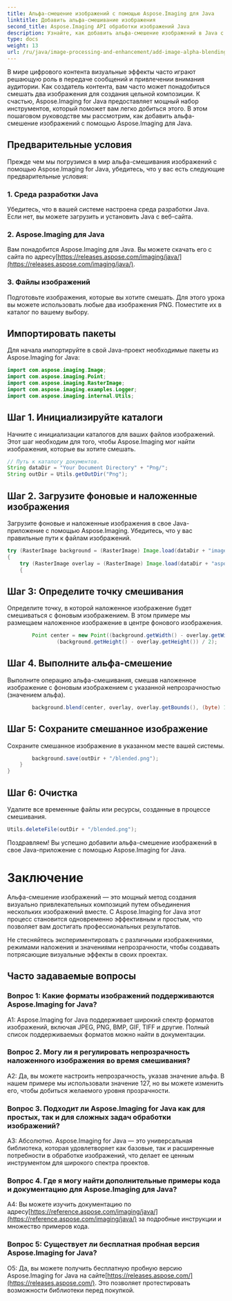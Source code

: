 ```yaml
---
title: Альфа-смешение изображений с помощью Aspose.Imaging для Java
linktitle: Добавить альфа-смешивание изображения
second_title: Aspose.Imaging API обработки изображений Java
description: Узнайте, как добавить альфа-смешение изображений в Java с помощью Aspose.Imaging. Создавайте потрясающие визуальные эффекты с помощью пошаговых инструкций.
type: docs
weight: 13
url: /ru/java/image-processing-and-enhancement/add-image-alpha-blending/
---
```

В мире цифрового контента визуальные эффекты часто играют решающую роль в передаче сообщений и привлечении внимания аудитории. Как создатель контента, вам часто может понадобиться смешать два изображения для создания цельной композиции. К счастью, Aspose.Imaging for Java предоставляет мощный набор инструментов, который поможет вам легко добиться этого. В этом пошаговом руководстве мы рассмотрим, как добавить альфа-смешение изображений с помощью Aspose.Imaging для Java.

## Предварительные условия

Прежде чем мы погрузимся в мир альфа-смешивания изображений с помощью Aspose.Imaging for Java, убедитесь, что у вас есть следующие предварительные условия:

### 1. Среда разработки Java
Убедитесь, что в вашей системе настроена среда разработки Java. Если нет, вы можете загрузить и установить Java с веб-сайта.

### 2. Aspose.Imaging для Java
Вам понадобится Aspose.Imaging для Java. Вы можете скачать его с сайта по адресу[https://releases.aspose.com/imaging/java/](https://releases.aspose.com/imaging/java/).

### 3. Файлы изображений
Подготовьте изображения, которые вы хотите смешать. Для этого урока вы можете использовать любые два изображения PNG. Поместите их в каталог по вашему выбору.

## Импортировать пакеты

Для начала импортируйте в свой Java-проект необходимые пакеты из Aspose.Imaging for Java:

```java
import com.aspose.imaging.Image;
import com.aspose.imaging.Point;
import com.aspose.imaging.RasterImage;
import com.aspose.imaging.examples.Logger;
import com.aspose.imaging.internal.Utils;
```

## Шаг 1. Инициализируйте каталоги

Начните с инициализации каталогов для ваших файлов изображений. Этот шаг необходим для того, чтобы Aspose.Imaging мог найти изображения, которые вы хотите смешать.

```java
// Путь к каталогу документов.
String dataDir = "Your Document Directory" + "Png/";
String outDir = Utils.getOutDir("Png");
```

## Шаг 2. Загрузите фоновые и наложенные изображения

Загрузите фоновые и наложенные изображения в свое Java-приложение с помощью Aspose.Imaging. Убедитесь, что у вас правильные пути к файлам изображений.

```java
try (RasterImage background = (RasterImage) Image.load(dataDir + "image0.png"))
{
    try (RasterImage overlay = (RasterImage) Image.load(dataDir + "aspose_logo.png"))
    {
```

## Шаг 3: Определите точку смешивания

Определите точку, в которой наложенное изображение будет смешиваться с фоновым изображением. В этом примере мы размещаем наложенное изображение в центре фонового изображения.

```java
        Point center = new Point((background.getWidth() - overlay.getWidth()) / 2,
                (background.getHeight() - overlay.getHeight()) / 2);
```

## Шаг 4. Выполните альфа-смешение

Выполните операцию альфа-смешивания, смешав наложенное изображение с фоновым изображением с указанной непрозрачностью (значением альфа).

```java
        background.blend(center, overlay, overlay.getBounds(), (byte) 127);
```

## Шаг 5: Сохраните смешанное изображение

Сохраните смешанное изображение в указанном месте вашей системы.

```java
        background.save(outDir + "/blended.png");
    }
}
```

## Шаг 6: Очистка

Удалите все временные файлы или ресурсы, созданные в процессе смешивания.

```java
Utils.deleteFile(outDir + "/blended.png");
```

Поздравляем! Вы успешно добавили альфа-смешение изображений в свое Java-приложение с помощью Aspose.Imaging for Java.

# Заключение

Альфа-смешение изображений — это мощный метод создания визуально привлекательных композиций путем объединения нескольких изображений вместе. С Aspose.Imaging for Java этот процесс становится одновременно эффективным и простым, что позволяет вам достигать профессиональных результатов.

Не стесняйтесь экспериментировать с различными изображениями, режимами наложения и значениями непрозрачности, чтобы создавать потрясающие визуальные эффекты в своих проектах.

## Часто задаваемые вопросы

### Вопрос 1: Какие форматы изображений поддерживаются Aspose.Imaging for Java?

A1: Aspose.Imaging for Java поддерживает широкий спектр форматов изображений, включая JPEG, PNG, BMP, GIF, TIFF и другие. Полный список поддерживаемых форматов можно найти в документации.

### Вопрос 2. Могу ли я регулировать непрозрачность наложенного изображения во время смешивания?

A2: Да, вы можете настроить непрозрачность, указав значение альфа. В нашем примере мы использовали значение 127, но вы можете изменить его, чтобы добиться желаемого уровня прозрачности.

### Вопрос 3. Подходит ли Aspose.Imaging for Java как для простых, так и для сложных задач обработки изображений?

А3: Абсолютно. Aspose.Imaging for Java — это универсальная библиотека, которая удовлетворяет как базовые, так и расширенные потребности в обработке изображений, что делает ее ценным инструментом для широкого спектра проектов.

### Вопрос 4. Где я могу найти дополнительные примеры кода и документацию для Aspose.Imaging для Java?

 A4: Вы можете изучить документацию по адресу[https://reference.aspose.com/imaging/java/](https://reference.aspose.com/imaging/java/) за подробные инструкции и множество примеров кода.

### Вопрос 5: Существует ли бесплатная пробная версия Aspose.Imaging for Java?

 О5: Да, вы можете получить бесплатную пробную версию Aspose.Imaging for Java на сайте[https://releases.aspose.com/](https://releases.aspose.com/). Это позволяет протестировать возможности библиотеки перед покупкой.